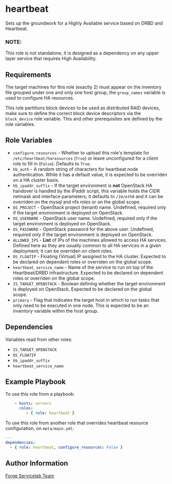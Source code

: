 heartbeat
=========

Sets up the groundwork for a Highly Available service based on DRBD and Heartbeat.

### NOTE:
This role is not standalone, it is designed as a dependency on any upper layer service that requires High Availability.

Requirements
------------

The target machines for this role (exactly 2) must appear on the inventory file grouped under one and only one host group, the `group_names` variable is used to configure HA resources.

This role partitions block devices to be used as distributed RAID devices, make sure to define the correct block device descriptors via the `block_device` role variable. This and other prerequisites are defined by the role variables.

Role Variables
--------------

- `configure_resources` - Whether to upload this role's template for `/etc/heartbeat/haresources` (`True`) or leave unconfigured for a client role to fill in (`False`). Defaults to `True`.
- `hb_auth` - A random string of characters for heartbeat node authentication. While it has a default value, it is expected to be overriden on a HA cluster basis.
- `hb_ipaddr_suffix` - If the target environment is **not** OpenStack HA handover is handled by the IPaddr script, this variable holds the CIDR netmask and interface parameters; it defaults to `/24/eth0` and it can be overriden on the mysql and nfs roles or on the global scope.
- `OS_PROJECT` - OpenStack project (tenant) name. Undefined, required only if the target environment is deployed on OpenStack.
- `OS_USERNAME` - OpenStack user name. Undefined, required only if the target environment is deployed on OpenStack.
- `OS_PASSWORD` - OpenStack password for the above user. Undefined, required only if the target environment is deployed on OpenStack.
- `ALLOWED_IPS` - **List** of IPs of the machines allowed to access HA services. Defined here as they are usually common to all HA services in a given deployment; it can be overriden on client roles.
- `OS_FLOATIP` - Floating (Virtual) IP assigned to the HA cluster. Expected to be declared on dependent roles or overriden on the global scope.
- `heartbeat_service_name` - Name of the service to run on top of the Heartbeat/DRBD infrastructure. Expected to be declared on dependent roles or overriden on the global scope.
- `IS_TARGET_OPENSTACK` - Boolean defining whether the target environment is deployed on OpenStack. Expected to be declared on the global scope.
- `primary` - Flag that indicates the target host in which to run tasks that only need to be executed in one node. This is expected to be an inventory variable within the host group.

Dependencies
------------

Variables read from other roles:
- `IS_TARGET_OPENSTACK`
- `OS_FLOATIP`
- `hb_ipaddr_suffix`
- `heartbeat_service_name`

Example Playbook
-------------------------

To use this role from a playbook:

```YAML
    - hosts: servers
      roles:
         - { role: heartbeat }
```

To use this role from another role that overrides heartbeat resource configuration, on `meta/main.yml`:

```YAML
---
dependencies:
  - { role: heartbeat, configure_resources: False }
```

Author Information
------------------

[Forge Servicelab Team](http://forgeservicelab.fi)
